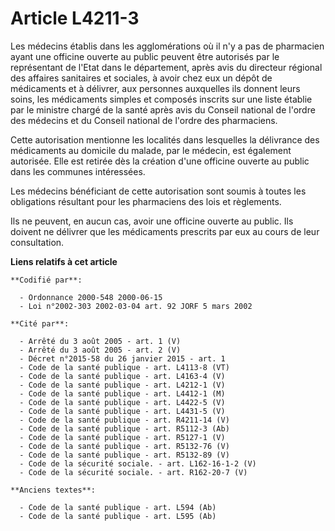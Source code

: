 # Article L4211-3

Les médecins établis dans les agglomérations où il n'y a pas de pharmacien ayant une officine ouverte au public peuvent être
autorisés par le représentant de l'Etat dans le département, après avis du directeur régional des affaires sanitaires et
sociales, à avoir chez eux un dépôt de médicaments et à délivrer, aux personnes auxquelles ils donnent leurs soins, les
médicaments simples et composés inscrits sur une liste établie par le ministre chargé de la santé après avis du Conseil
national de l'ordre des médecins et du Conseil national de l'ordre des pharmaciens.

Cette autorisation mentionne les localités dans lesquelles la délivrance des médicaments au domicile du malade, par le
médecin, est également autorisée. Elle est retirée dès la création d'une officine ouverte au public dans les communes
intéressées.

Les médecins bénéficiant de cette autorisation sont soumis à toutes les obligations résultant pour les pharmaciens des lois
et règlements.

Ils ne peuvent, en aucun cas, avoir une officine ouverte au public. Ils doivent ne délivrer que les médicaments prescrits par
eux au cours de leur consultation.

**Liens relatifs à cet article**

	**Codifié par**:

	  - Ordonnance 2000-548 2000-06-15
	  - Loi n°2002-303 2002-03-04 art. 92 JORF 5 mars 2002

	**Cité par**:

	  - Arrêté du 3 août 2005 - art. 1 (V)
	  - Arrêté du 3 août 2005 - art. 2 (V)
	  - Décret n°2015-58 du 26 janvier 2015 - art. 1
	  - Code de la santé publique - art. L4113-8 (VT)
	  - Code de la santé publique - art. L4163-4 (V)
	  - Code de la santé publique - art. L4212-1 (V)
	  - Code de la santé publique - art. L4412-1 (M)
	  - Code de la santé publique - art. L4422-5 (V)
	  - Code de la santé publique - art. L4431-5 (V)
	  - Code de la santé publique - art. R4211-14 (V)
	  - Code de la santé publique - art. R5112-3 (Ab)
	  - Code de la santé publique - art. R5127-1 (V)
	  - Code de la santé publique - art. R5132-76 (V)
	  - Code de la santé publique - art. R5132-89 (V)
	  - Code de la sécurité sociale. - art. L162-16-1-2 (V)
	  - Code de la sécurité sociale. - art. R162-20-7 (V)

	**Anciens textes**:

	  - Code de la santé publique - art. L594 (Ab)
	  - Code de la santé publique - art. L595 (Ab)
